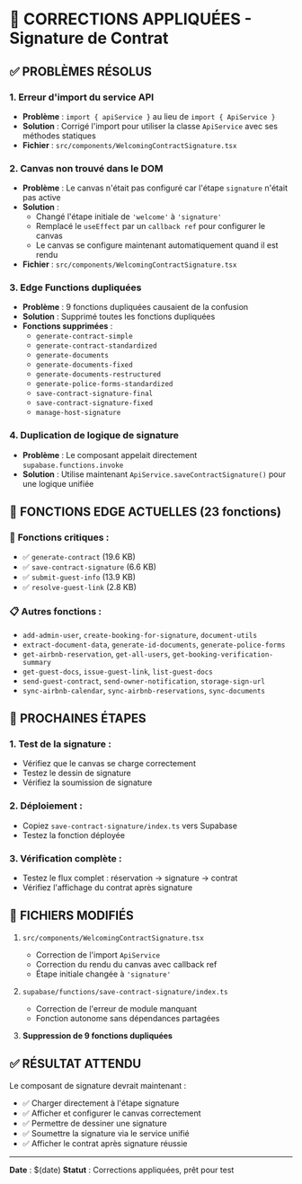 # 🎯 CORRECTIONS APPLIQUÉES - Signature de Contrat

## ✅ **PROBLÈMES RÉSOLUS**

### 1. **Erreur d'import du service API** 
- **Problème** : `import { apiService }` au lieu de `import { ApiService }`
- **Solution** : Corrigé l'import pour utiliser la classe `ApiService` avec ses méthodes statiques
- **Fichier** : `src/components/WelcomingContractSignature.tsx`

### 2. **Canvas non trouvé dans le DOM**
- **Problème** : Le canvas n'était pas configuré car l'étape `signature` n'était pas active
- **Solution** : 
  - Changé l'étape initiale de `'welcome'` à `'signature'`
  - Remplacé le `useEffect` par un `callback ref` pour configurer le canvas
  - Le canvas se configure maintenant automatiquement quand il est rendu
- **Fichier** : `src/components/WelcomingContractSignature.tsx`

### 3. **Edge Functions dupliquées**
- **Problème** : 9 fonctions dupliquées causaient de la confusion
- **Solution** : Supprimé toutes les fonctions dupliquées
- **Fonctions supprimées** :
  - `generate-contract-simple`
  - `generate-contract-standardized`
  - `generate-documents`
  - `generate-documents-fixed`
  - `generate-documents-restructured`
  - `generate-police-forms-standardized`
  - `save-contract-signature-final`
  - `save-contract-signature-fixed`
  - `manage-host-signature`

### 4. **Duplication de logique de signature**
- **Problème** : Le composant appelait directement `supabase.functions.invoke`
- **Solution** : Utilise maintenant `ApiService.saveContractSignature()` pour une logique unifiée

## 📁 **FONCTIONS EDGE ACTUELLES** (23 fonctions)

### 🔑 **Fonctions critiques** :
- ✅ `generate-contract` (19.6 KB)
- ✅ `save-contract-signature` (6.6 KB)
- ✅ `submit-guest-info` (13.9 KB)
- ✅ `resolve-guest-link` (2.8 KB)

### 📋 **Autres fonctions** :
- `add-admin-user`, `create-booking-for-signature`, `document-utils`
- `extract-document-data`, `generate-id-documents`, `generate-police-forms`
- `get-airbnb-reservation`, `get-all-users`, `get-booking-verification-summary`
- `get-guest-docs`, `issue-guest-link`, `list-guest-docs`
- `send-guest-contract`, `send-owner-notification`, `storage-sign-url`
- `sync-airbnb-calendar`, `sync-airbnb-reservations`, `sync-documents`

## 🚀 **PROCHAINES ÉTAPES**

### 1. **Test de la signature** :
- Vérifiez que le canvas se charge correctement
- Testez le dessin de signature
- Vérifiez la soumission de signature

### 2. **Déploiement** :
- Copiez `save-contract-signature/index.ts` vers Supabase
- Testez la fonction déployée

### 3. **Vérification complète** :
- Testez le flux complet : réservation → signature → contrat
- Vérifiez l'affichage du contrat après signature

## 🔧 **FICHIERS MODIFIÉS**

1. `src/components/WelcomingContractSignature.tsx`
   - Correction de l'import `ApiService`
   - Correction du rendu du canvas avec callback ref
   - Étape initiale changée à `'signature'`

2. `supabase/functions/save-contract-signature/index.ts`
   - Correction de l'erreur de module manquant
   - Fonction autonome sans dépendances partagées

3. **Suppression de 9 fonctions dupliquées**

## ✅ **RÉSULTAT ATTENDU**

Le composant de signature devrait maintenant :
- ✅ Charger directement à l'étape signature
- ✅ Afficher et configurer le canvas correctement
- ✅ Permettre de dessiner une signature
- ✅ Soumettre la signature via le service unifié
- ✅ Afficher le contrat après signature réussie

---

**Date** : $(date)
**Statut** : Corrections appliquées, prêt pour test